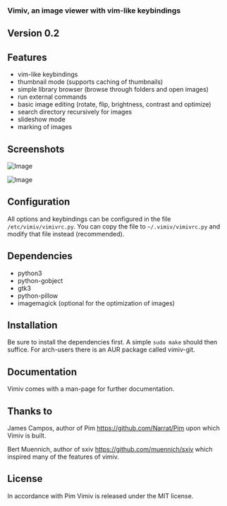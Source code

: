 ### Vimiv, an image viewer with vim-like keybindings

## Version 0.2

## Features
* vim-like keybindings
* thumbnail mode (supports caching of thumbnails)
* simple library browser (browse through folders and open images)
* run external commands
* basic image editing (rotate, flip, brightness, contrast and optimize)
* search directory recursively for images
* slideshow mode
* marking of images

## Screenshots

![Image](https://raw.githubusercontent.com/karlch/vimiv/gh-pages/vimiv-lib.jpg "Open image and library")

![Image](https://raw.githubusercontent.com/karlch/vimiv/gh-pages/vimiv-thumb.jpg "Thumbnail mode")

## Configuration
All options and keybindings can be configured in the file
`/etc/vimiv/vimivrc.py`. You can copy the file to `~/.vimiv/vimivrc.py` and
modify that file instead (recommended).

## Dependencies
* python3
* python-gobject
* gtk3
* python-pillow
* imagemagick (optional for the optimization of images)

## Installation
Be sure to install the dependencies first. A simple `sudo make` should then
suffice. For arch-users there is an AUR package called vimiv-git.

## Documentation
Vimiv comes with a man-page for further documentation.

## Thanks to
James Campos, author of Pim https://github.com/Narrat/Pim upon which Vimiv is
built.

Bert Muennich, author of sxiv https://github.com/muennich/sxiv which inspired
many of the features of vimiv.

## License
In accordance with Pim Vimiv is released under the MIT license.
